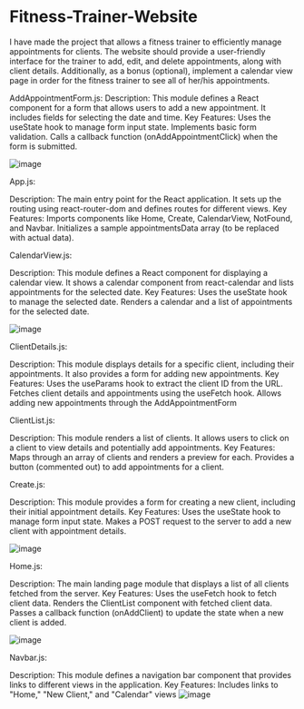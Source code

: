 # Fitness-Trainer-Website
I have made the project that allows a fitness trainer to efficiently manage appointments for clients. The website should provide a user-friendly interface for the trainer to add, edit, and delete appointments, along with client details. Additionally, as a bonus (optional), implement a calendar view page in order for the fitness trainer to see all of her/his appointments.


AddAppointmentForm.js:
Description: This module defines a React component for a form that allows users to add a new appointment. It includes fields for selecting the date and time.
Key Features:
Uses the useState hook to manage form input state.
Implements basic form validation.
Calls a callback function (onAddAppointmentClick) when the form is submitted.

![image](https://github.com/Smilegits/Fitness-Trainer-Website/assets/107976466/6bd19fbc-b41b-4ded-be3a-ad252efad31e)

App.js:

Description: The main entry point for the React application. It sets up the routing using react-router-dom and defines routes for different views.
Key Features:
Imports components like Home, Create, CalendarView, NotFound, and Navbar.
Initializes a sample appointmentsData array (to be replaced with actual data).

CalendarView.js:

Description: This module defines a React component for displaying a calendar view. It shows a calendar component from react-calendar and lists appointments for the selected date.
Key Features:
Uses the useState hook to manage the selected date.
Renders a calendar and a list of appointments for the selected date.

![image](https://github.com/Smilegits/Fitness-Trainer-Website/assets/107976466/411fb4d8-51ca-45aa-9d58-7b34111d2f2f)

ClientDetails.js:

Description: This module displays details for a specific client, including their appointments. It also provides a form for adding new appointments.
Key Features:
Uses the useParams hook to extract the client ID from the URL.
Fetches client details and appointments using the useFetch hook.
Allows adding new appointments through the AddAppointmentForm 



ClientList.js:

Description: This module renders a list of clients. It allows users to click on a client to view details and potentially add appointments.
Key Features:
Maps through an array of clients and renders a preview for each.
Provides a button (commented out) to add appointments for a client.

Create.js:

Description: This module provides a form for creating a new client, including their initial appointment details.
Key Features:
Uses the useState hook to manage form input state.
Makes a POST request to the server to add a new client with appointment details.

![image](https://github.com/Smilegits/Fitness-Trainer-Website/assets/107976466/51a77674-eb8c-46c7-9845-394a38e471c4)


Home.js:

Description: The main landing page module that displays a list of all clients fetched from the server.
Key Features:
Uses the useFetch hook to fetch client data.
Renders the ClientList component with fetched client data.
Passes a callback function (onAddClient) to update the state when a new client is added.

![image](https://github.com/Smilegits/Fitness-Trainer-Website/assets/107976466/5efa6d4e-5ee0-4e38-9d91-dfe1b67c1b90)



Navbar.js:

Description: This module defines a navigation bar component that provides links to different views in the application.
Key Features:
Includes links to "Home," "New Client," and "Calendar" views
![image](https://github.com/Smilegits/Fitness-Trainer-Website/assets/107976466/71a6d7da-907f-4ae9-b230-34701ba7391a)




